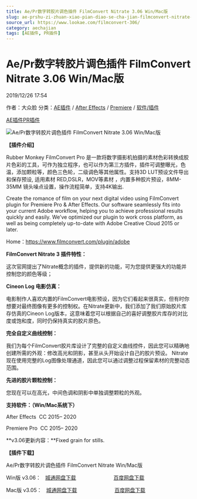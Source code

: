 ```yaml
---
title: Ae/Pr数字转胶片调色插件 FilmConvert Nitrate 3.06 Win/Mac版
slug: ae-prshu-zi-zhuan-xiao-pian-diao-se-cha-jian-filmconvert-nitrate-3-06-win-macban
source_url: https://www.lookae.com/filmconvert-306/
category: aechajian
tags: [AE插件, PR插件]
---
```

# Ae/Pr数字转胶片调色插件 FilmConvert Nitrate 3.06 Win/Mac版

2019/12/26 17:54

作者：大众脸
分类：[AE插件](https://www.lookae.com/after-effects/aechajian/) / [After Effects](https://www.lookae.com/after-effects/) / [Premiere](https://www.lookae.com/qitarjcj/premierezy/) / [软件/插件](https://www.lookae.com/qitarjcj/)

[AE插件](https://www.lookae.com/tag/ae%e6%8f%92%e4%bb%b6/)[PR插件](https://www.lookae.com/tag/pr%e6%8f%92%e4%bb%b6/)

![Ae/Pr数字转胶片调色插件 FilmConvert Nitrate 3.06 Win/Mac版](https://www.lookae.com/wp-content/uploads/2016/10/AEFilmConvert.jpg "Ae/Pr数字转胶片调色插件 FilmConvert Nitrate 3.06 Win/Mac版-LookAE.com")

**【插件介绍】**

Rubber Monkey FilmConvert Pro 是一款将数字摄影机拍摄的素材色彩转换成胶片色彩的工具，可作为独立程序，也可以作为第三方插件，插件可调整曝光，色温，添加颗粒等，颜色三色轮，二级调色等其他属性。支持3D LUT预设文件导出和保存预设, 适用素材 RED,DSLR，MOV等素材 ，内置多种胶片预设，8MM-35MM 镜头噪点设置，操作流程简单，支持4K输出.

Create the romance of film on your next digital video using FilmConvert plugin for Premiere Pro & After Effects. Our software seamlessly fits into your current Adobe workflow, helping you to achieve professional results quickly and easily. We’ve optimized our plugin to work cross platform, as well as being completely up-to-date with Adobe Creative Cloud 2015 or later.

Home：https://www.filmconvert.com/plugin/adobe

**FilmConvert Nitrate 3 插件特性：**

这次官网提出了Nitrate概念的插件，提供新的功能，可为您提供更强大的功能并控制您的颜色等级；

**Cineon Log 电影仿真：**

电影制作人喜欢内置的FilmConvert电影预设，因为它们看起来很真实，但有时你想要对最终图像有更多的控制权。在Nitrate更新中，我们添加了我们原始胶片库存仿真的Cineon Log版本，这意味着您可以根据自己的喜好调整胶片库存的对比度或饱和度，同时仍保持真实的胶片原色。

**完全自定义曲线控制：**

我们为每个FilmConvert胶片库设计了完整的自定义曲线控件，因此您可以精确地创建所需的外观：修改高光和阴影，甚至从头开始设计自己的胶片预设。 Nitrate现在使用完整的Log图像处理通道，因此您可以通过调整过程保留素材的完整动态范围。

**先进的胶片颗粒控制：**

您现在可以在高光，中间色调和阴影中单独调整颗粒的外观。

**支持软件：（Win/Mac系统下）**

After Effects  CC 2015– 2020

Premiere Pro  CC 2015– 2020

**v3.06更新内容：**Fixed grain for stills.

**【插件下载】**

Ae/Pr数字转胶片调色插件 FilmConvert Nitrate Win/Mac版

Win版 v3.06：   [城通网盘下载](https://tc5.us/file/680462-415221553)                          [百度网盘下载](https://pan.baidu.com/s/1M9QEmnWm4oarlePmkf7wAg)

Mac版 v3.05：   [城通网盘下载](https://tc5.us/file/680462-407797392)                          [百度网盘下载](https://pan.baidu.com/s/10DhVFlfdYpDeoXGfoQ2M_A)
